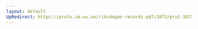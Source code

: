 ```yaml
---
layout: default
UpRedirect: https://pruto.im.uu.se/riksdagen-records-pdf/1873/prot-1873--fk--503.pdf
---
```

